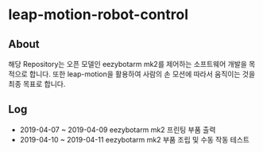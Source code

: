 # leap-motion-robot-control

## About
해당 Repository는 오픈 모델인 eezybotarm mk2를 제어하는 소프트웨어 개발을 목적으로 합니다.
또한 leap-motion을 활용하여 사람의 손 모션에 따라서 움직이는 것을 최종 목표로 합니다.

## Log
- 2019-04-07 ~ 2019-04-09 eezybotarm mk2 프린팅 부품 출력
- 2019-04-10 ~ 2019-04-11 eezybotarm mk2 부품 조립 및 수동 작동 테스트